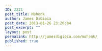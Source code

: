 ```yaml
---
ID: 2221
post_title: Mohonk
author: James DiGioia
post_date: 2013-01-26 23:26:04
post_excerpt: ""
layout: post
permalink: http://jamesdigioia.com/mohonk/
published: true
---
```

